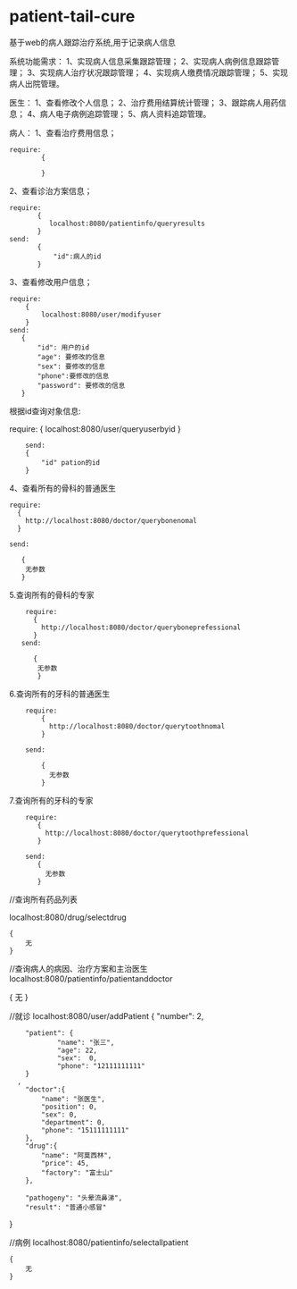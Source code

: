 # patient-tail-cure
基于web的病人跟踪治疗系统,用于记录病人信息




系统功能需求：
1、实现病人信息采集跟踪管理；
2、实现病人病例信息跟踪管理；
3、实现病人治疗状况跟踪管理；
4、实现病人缴费情况跟踪管理；
5、实现病人出院管理。


医生：
1、查看修改个人信息；
2、治疗费用结算统计管理；
3、跟踪病人用药信息；
4、病人电子病例追踪管理；
5、病人资料追踪管理。


病人：
1、查看治疗费用信息；

    require:
            {
                
            }

2、查看诊治方案信息；

    require:
           {
              localhost:8080/patientinfo/queryresults
           }
    send:
           {
               "id":病人的id
           }
3、查看修改用户信息；
    
    require:
        {
            localhost:8080/user/modifyuser
        }
    send:
       {
           "id": 用户的id  
           "age": 要修改的信息
           "sex": 要修改的信息
           "phone":要修改的信息
           "password": 要修改的信息
       }
       
   根据id查询对象信息:
   
   require:
        {
            localhost:8080/user/queryuserbyid
        }
        
        send:
        {
            "id" pation的id
        }
4、查看所有的骨科的普通医生

    require:
      {
        http://localhost:8080/doctor/querybonenomal
      }

    send:
       
       {
        无参数
       }

5.查询所有的骨科的专家

        require:
          {
            http://localhost:8080/doctor/queryboneprefessional
          }
       send:
              
          {
           无参数
           }
           
6.查询所有的牙科的普通医生

        require:
            {
              http://localhost:8080/doctor/querytoothnomal
            }
            
        send:
                      
            {
              无参数
            }
        
7.查询所有的牙科的专家

        require:
           {
             http://localhost:8080/doctor/querytoothprefessional   
           }
           
        send:
           {
             无参数
           }
        
//查询所有药品列表

localhost:8080/drug/selectdrug

    {
        无
    }
  
//查询病人的病因、治疗方案和主治医生    
localhost:8080/patientinfo/patientanddoctor

{
    无
}

//就诊
localhost:8080/user/addPatient
{
     "number": 2,
    
        "patient": {
        		"name": "张三",
        		"age": 22,
        		"sex":	0,
        		"phone": "12111111111"
        }
      ,
        "doctor":{
        	"name": "张医生",
        	"position": 0,
        	"sex": 0,
        	"department": 0,
        	"phone": "15111111111"
        },
        "drug":{
        	"name": "阿莫西林",
        	"price": 45,
        	"factory": "富士山"
        },
    
        "pathogeny": "头晕流鼻涕",
        "result": "普通小感冒"
}

//病例
localhost:8080/patientinfo/selectallpatient

    {
        无
    }

